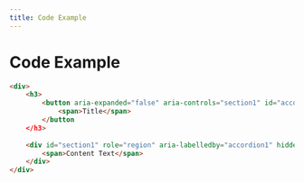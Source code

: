```yaml
---
title: Code Example
---
```


# Code Example


```html {all|3|8|all}
<div>
    <h3>
        <button aria-expanded="false" aria-controls="section1" id="accordion1">
            <span>Title</span>
        </button
    </h3>
        
    <div id="section1" role="region" aria-labelledby="accordion1" hidden>
        <span>Content Text</span>
    </div>
</div>
```

<!--
In Storyblok we are commited to improve on accessibility.
-->
